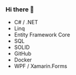 ### Hi there 👋
* C# / .NET
* Linq
* Entity Framework Core
* SQL
* SOLID
* GitHub
* Docker
* WPF / Xamarin.Forms
